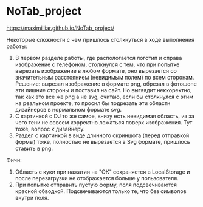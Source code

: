 # NoTab_project

https://maximilliar.github.io/NoTab_project/

Некоторые сложности с чем пришлось столкнуться в ходе выполнения работы:
1. В первом разделе работы, где распологается логотип и справа изображение с телефоном, столкнулся с тем, что при попытке вырезать изображение в любом формате, оно вырезается со значительным расстоянием (невидимым полем) по всем сторонам. 
Решение: вырезал изображение в формате png, обрезал в фотошопе эти лишние стороны и поставил на сайт. Но выгяядит неккоректно, так как это все же png а не svg, считаю, если бы столкнулся с этим на реальном проекте, то просил бы подрезать эти области дизайнеров в нормальном формате svg.
2. С картинкой с DJ то же самое, внизу есть невидимая область, из за чего тени не совсем корректно ложаться поверх изображения. Тут тоже, вопрос к дизайнеру.
3. Раздел с картинкой в виде длинного скриншота (перед отправкой формы) тоже, полностью не вырезается в Svg формате, пришлось ставить в png.

Фичи: 
1. Область с куки при нажатии на "ОК" сохраняется в LocalStorage и после перезагрузки не отображается больше у пользователя.
2. При попытке отправить пустую форму, поля подсвечиваются красной обводкой. Подсвечиваются только те, что без символов внутри поля.
